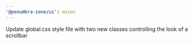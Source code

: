 ```yaml
---
'@penumbra-zone/ui': minor
---
```


Update global.css style file with two new classes controlling the look of a scrollbar
